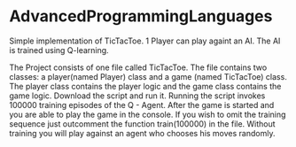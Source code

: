 # AdvancedProgrammingLanguages
Simple implementation of TicTacToe. 1 Player can play againt an AI. The AI is trained using Q-learning.

The Project consists of one file called TicTacToe. The file contains two classes: a player(named Player) class and a game (named TicTacToe) class. The player class contains the player logic and the game class contains the game logic.
Download the script and run it. Running the script invokes 100000 training episodes of the Q - Agent. After the game is started and you are able to play the game in the console. 
If you wish to omit the training sequence just outcomment the function train(100000) in the file. Without training you will play against an agent who chooses his moves randomly.

